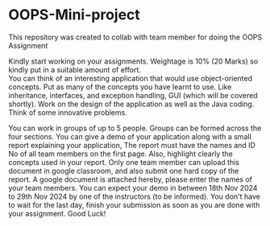 # OOPS-Mini-project
This repository was created to collab with team member for doing the OOPS Assignment

Kindly start working on your assignments. Weightage is 10% (20 Marks) so kindly put in a suitable amount of effort.  
You can think of an interesting application that would use object-oriented concepts. Put as many of the concepts you have learnt to use. Like inheritance, interfaces, and exception handling, GUI (which will be covered shortly). Work on the design of the application as well as the Java coding. Think of some innovative problems.

 You can work in groups of up to 5 people. Groups can be formed across the four sections. You can give a demo of your application along with a small report explaining your application, The report must have the names and ID No of all team members on the first page. Also, highlight clearly the concepts used in your report. Only one team member can upload this document in google classroom, and also submit one hard copy of the report. A google document is attached hereby, please enter the names of your team members. You can expect your demo in between 18th Nov 2024 to 29th Nov 2024 by one of the instructors (to be informed). You don't have to wait for the last day, finish your submission as soon as you are done with your assignment.
Good Luck!

